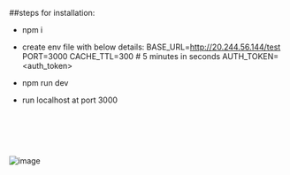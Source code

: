 ##steps for installation:

- npm i
- create env file with below details:
BASE_URL=http://20.244.56.144/test
PORT=3000
CACHE_TTL=300  # 5 minutes in seconds
AUTH_TOKEN=<auth_token>

- npm run dev
- run localhost at port 3000

<br/><br/>

<br/>

![image](https://github.com/user-attachments/assets/985c64f8-97e8-4251-9a1d-146e03a9c36f)

